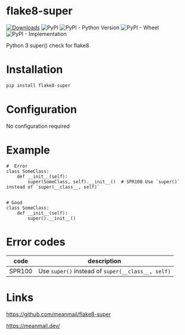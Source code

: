 # flake8-super
[![Downloads](https://pepy.tech/badge/flake8-super/month)](https://pepy.tech/project/flake8-super/month)
![PyPI](https://img.shields.io/pypi/v/flake8-super)
![PyPI - Python Version](https://img.shields.io/pypi/pyversions/flake8-super)
![PyPI - Wheel](https://img.shields.io/pypi/wheel/flake8-super)
![PyPI - Implementation](https://img.shields.io/pypi/implementation/flake8-super)

Python 3 super() check for flake8

# Installation

```bash
pip install flake8-super
```

# Configuration

No configuration required


# Example

```python3
#  Error
class SomeClass:
    def __init__(self):
        super(SomeClass, self).__init__()  # SPR100 Use `super()` instead of `super(__class__, self)`


# Good
class SomeClass:
    def __init__(self):
        super().__init__()

```


# Error codes

|code|description|
|---|---|
|SPR100|Use `super()` instead of `super(__class__, self)`|


# Links

https://github.com/meanmail/flake8-super

https://meanmail.dev/
